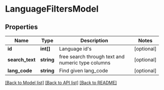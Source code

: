 # LanguageFiltersModel

## Properties
Name | Type | Description | Notes
------------ | ------------- | ------------- | -------------
**id** | **int[]** | Language id&#39;s | [optional] 
**search_text** | **string** | free search through text and numeric type columns | [optional] 
**lang_code** | **string** | Find given lang_code | [optional] 

[[Back to Model list]](../README.md#documentation-for-models) [[Back to API list]](../README.md#documentation-for-api-endpoints) [[Back to README]](../README.md)



